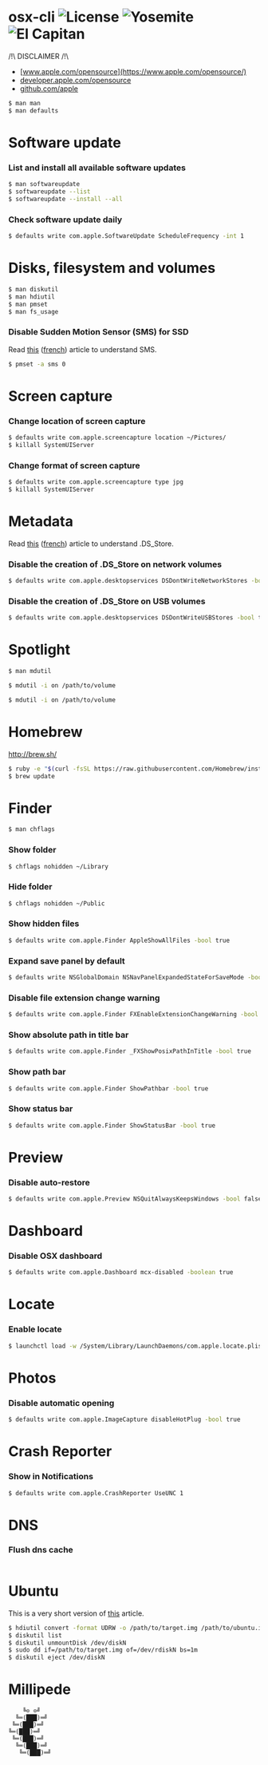 # osx-cli ![License][license-img] ![Yosemite][10-10-img] ![El Capitan][10-11-img]

/!\ DISCLAIMER /!\

- [www.apple.com/opensource](https://www.apple.com/opensource/)
- [developer.apple.com/opensource](https://developer.apple.com/opensource/)
- [github.com/apple](https://github.com/apple)

```bash
$ man man
$ man defaults
```

# Software update

### List and install all available software updates

```bash
$ man softwareupdate
$ softwareupdate --list
$ softwareupdate --install --all
```

### Check software update daily

```bash
$ defaults write com.apple.SoftwareUpdate ScheduleFrequency -int 1
```

# Disks, filesystem and volumes

```bash
$ man diskutil
$ man hdiutil
$ man pmset
$ man fs_usage
```

### Disable Sudden Motion Sensor (SMS) for SSD

Read [this](https://en.wikipedia.org/wiki/Sudden_Motion_Sensor "Wikipedia") ([french](https://fr.wikipedia.org/wiki/Sudden_Motion_Sensor "Wikipedia")) article to understand SMS.

```bash
$ pmset -a sms 0
```

# Screen capture

### Change location of screen capture

```bash
$ defaults write com.apple.screencapture location ~/Pictures/
$ killall SystemUIServer
```

### Change format of screen capture

```bash
$ defaults write com.apple.screencapture type jpg
$ killall SystemUIServer
```

# Metadata

Read [this](https://en.wikipedia.org/wiki/.DS_Store "Wikipedia") ([french](https://fr.wikipedia.org/wiki/.DS_Store "Wikipedia")) article to understand .DS_Store.

### Disable the creation of .DS_Store on network volumes

```bash
$ defaults write com.apple.desktopservices DSDontWriteNetworkStores -bool true
```

### Disable the creation of .DS_Store on USB volumes

```bash
$ defaults write com.apple.desktopservices DSDontWriteUSBStores -bool true
```

# Spotlight

```bash
$ man mdutil
```

```bash
$ mdutil -i on /path/to/volume
```

```bash
$ mdutil -i on /path/to/volume
```

# Homebrew

http://brew.sh/

```bash
$ ruby -e "$(curl -fsSL https://raw.githubusercontent.com/Homebrew/install/master/install)"
$ brew update
```

# Finder

```bash
$ man chflags
```

### Show folder

```bash
$ chflags nohidden ~/Library
```

### Hide folder

```bash
$ chflags nohidden ~/Public
```

### Show hidden files

```bash
$ defaults write com.apple.Finder AppleShowAllFiles -bool true
````

### Expand save panel by default

```bash
$ defaults write NSGlobalDomain NSNavPanelExpandedStateForSaveMode -bool true
```

### Disable file extension change warning

```bash
$ defaults write com.apple.Finder FXEnableExtensionChangeWarning -bool false
```

### Show absolute path in title bar

```bash
$ defaults write com.apple.Finder _FXShowPosixPathInTitle -bool true
```

### Show path bar

```bash
$ defaults write com.apple.Finder ShowPathbar -bool true
```

### Show status bar

```bash
$ defaults write com.apple.Finder ShowStatusBar -bool true
```

# Preview

### Disable auto-restore

```bash
$ defaults write com.apple.Preview NSQuitAlwaysKeepsWindows -bool false
```

# Dashboard

### Disable OSX dashboard

```bash
$ defaults write com.apple.Dashboard mcx-disabled -boolean true
```

# Locate

### Enable locate

```bash
$ launchctl load -w /System/Library/LaunchDaemons/com.apple.locate.plist
```

# Photos

### Disable automatic opening

```bash
$ defaults write com.apple.ImageCapture disableHotPlug -bool true
```

# Crash Reporter

### Show in Notifications

```bash
$ defaults write com.apple.CrashReporter UseUNC 1
```

# DNS

### Flush dns cache

```bash
```

# Ubuntu

This is a very short version of [this](http://www.ubuntu.com/download/desktop/create-a-usb-stick-on-mac-osx "Ubuntu") article.

```bash
$ hdiutil convert -format UDRW -o /path/to/target.img /path/to/ubuntu.iso
$ diskutil list
$ diskutil unmountDisk /dev/diskN
$ sudo dd if=/path/to/target.img of=/dev/rdiskN bs=1m
$ diskutil eject /dev/diskN
```

# Millipede

```
    ╚⊙ ⊙╝
  ╚═(███)═╝
 ╚═(███)═╝
╚═(███)═╝
 ╚═(███)═╝
  ╚═(███)═╝
   ╚═(███)═╝
```

[license-img]: https://img.shields.io/badge/license-ISC-blue.svg
[10-10-img]: https://img.shields.io/badge/osx-10.10-green.svg
[10-11-img]: https://img.shields.io/badge/osx-10.11-green.svg
